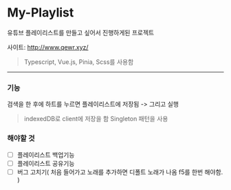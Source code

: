 # My-Playlist

유튜브 플레이리스트를 만들고 싶어서 진행하게된 프로젝트

사이트: http://www.qewr.xyz/

> Typescript, Vue.js, Pinia, Scss를 사용함

---

### 기능

검색을 한 후에 하트를 누르면 플레이리스트에 저장됨 -> 그리고 실행

> indexedDB로 client에 저장을 함 Singleton 패턴을 사용

### 해야할 것

- [ ] 플레이리스트 백업기능
- [ ] 플레이리스트 공유기능
- [ ] 버그 고치기( 처음 들어가고 노래를 추가하면 디폴트 노래가 나옴 f5를 한번 해야함. )
